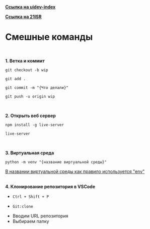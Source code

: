 <a href = "https://github.com/21ISR/uidev-index">
  <b>
  Ссылка на uidev-index
  </b>
</a>
<p></p>

<a href = "https://github.com/21ISR">
  <b>
    Ссылка на 21ISR
  </b>
</a>
<p></p>

<h1>
  <b>
  Смешные команды
  </b>
</h1>
<br>
<p>
  <b>
  1. Ветка и коммит
  </b>
</p>

```
git checkout -b wip
```

```
git add .
```

```
git commit -m "{Что делали}"
```

```
git push -u origin wip
```
<br>
<b>
  <p>
  2. Открыть веб сервер
  </p>
</b>

```
npm install -g live-server
```

```
live-server
```
<br>
<b>
  <p>
  3. Виртуальная среда
  </p>
</b>

```
python -m venv "{название виртуальной среды}"
```

<p>
  <u>
  В названии виртуальной среды как правило используется "env"
  </u>
</p>
<br>
<b>
  4. Клонирование репозитория в VSCode    
</b>
<ul>
<li>
  <code>Ctrl + Shift + P</code>
</li>
<li>
  
  ```
  Git:clone
  ```
</li>
<li>
  Вводим URL репозитория
</li>
<li>
  Выбираем папку
</li>
